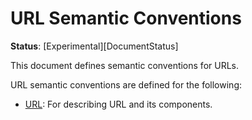 <!--- Hugo front matter used to generate the website version of this page:
linkTitle: URL
path_base_for_github_subdir:
  from: tmp/semconv/docs/url/_index.md
  to: url/README.md
--->

# URL Semantic Conventions

**Status**: [Experimental][DocumentStatus]

This document defines semantic conventions for URLs.

URL semantic conventions are defined for the following:

* [URL](url.md): For describing URL and its components.
